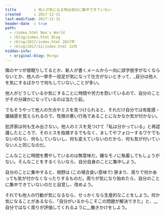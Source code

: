 ```yaml
---
title        : 他人が気になる時は自分に集中できていない
created      : 2017-12-31
last-modified: 2017-12-31
header-date  : true
path:
  - /index.html Neo's World
  - /blog/index.html Blog
  - /blog/2017/index.html 2017年
  - /blog/2017/12/index.html 12月
hidden-info:
  - original-blog: Murga
---
```


隣のヤツが居眠りしてるとか、新人が書くメールから一向に誤字脱字がなくならないとか、他人の一挙手一投足が気になって仕方がないときって、_自分は他人を気にするばかりで何もしていない_ことが多い。

他人がどうしているか気にすることに時間や労力を割いているので、自分のことがその分疎かになっているのは当たり前。

でもそうやって他人の欠点やミスを見つけられると、それだけ自分では有能感・優越感を覚えられるので、性根の悪い行為であることになかなか気が付かない。

批評家は何も生み出さない。他人のミスを見つけて「私は分かっている」と再認識したところで、そのミスを指摘するでもなく、ましてやフォローするワケでもないのなら、何もしていないし、何も変えていないのだから、何も気が付いていない人と同じなのだ。

こんなことに時間を費やしているのは無意味だ。嫌なモノに執着してもしょうがない。そんなことをするくらいなら、自分自身のことに集中しよう。

自分のことに集中すると、視野は (この場合良い意味で) 狭まり、周りで何かあっても気が付かなくなったりするものだ。周りが気になり始めたら、自分のことに集中できていないのだと自覚し、改めよう。

それでも他人の行動が気になるなら、せっかくなら生産的なことをしよう。何か気になることがあるなら、「自分がいるからこそこの問題が解決できた」と、__自分ではなく周りが評価してくれるように__働きかけをしよう。

